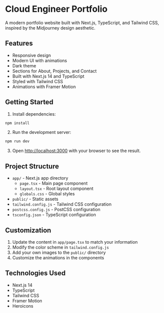 # Cloud Engineer Portfolio

A modern portfolio website built with Next.js, TypeScript, and Tailwind CSS, inspired by the Midjourney design aesthetic.

## Features

- Responsive design
- Modern UI with animations
- Dark theme
- Sections for About, Projects, and Contact
- Built with Next.js 14 and TypeScript
- Styled with Tailwind CSS
- Animations with Framer Motion

## Getting Started

1. Install dependencies:
```bash
npm install
```

2. Run the development server:
```bash
npm run dev
```

3. Open [http://localhost:3000](http://localhost:3000) with your browser to see the result.

## Project Structure

- `app/` - Next.js app directory
  - `page.tsx` - Main page component
  - `layout.tsx` - Root layout component
  - `globals.css` - Global styles
- `public/` - Static assets
- `tailwind.config.js` - Tailwind CSS configuration
- `postcss.config.js` - PostCSS configuration
- `tsconfig.json` - TypeScript configuration

## Customization

1. Update the content in `app/page.tsx` to match your information
2. Modify the color scheme in `tailwind.config.js`
3. Add your own images to the `public/` directory
4. Customize the animations in the components

## Technologies Used

- Next.js 14
- TypeScript
- Tailwind CSS
- Framer Motion
- Heroicons 